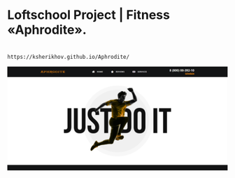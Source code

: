 # Loftschool Project | Fitness «Aphrodite».

```bash

https://ksherikhov.github.io/Aphrodite/

```

![Aphrodite](/aphrodite-readme.png)